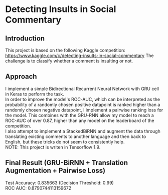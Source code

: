 # Detecting Insults in Social Commentary
## Introduction
This project is based on the following Kaggle competition:
https://www.kaggle.com/c/detecting-insults-in-social-commentary
The challenge is to classify whether a comment is insulting or not.
## Approach
I implement a simple Bidirectional Recurrent Neural Network with GRU cell in Keras to perform the task.
<br/>
In order to improve the model's ROC-AUC, which can be interpreted as the probability of a randomly chosen positive datapoint is ranked higher than a randomly chosen negative datapoint, I implement a pairwise ranking loss for the model. This combines with the GRU-RNN allow my model to reach a ROC-AUC of over 0.87, higher than any model on the leaderboard of the competition.
<br/>
I also attempt to implement a StackedBiRNN and augment the data through translating existing comments to another language and then back to English, but these tricks do not seem to consistently help.
<br/>
NOTE: This project is writen in Tensorflow 1.9.
## Final Result (GRU-BiRNN + Translation Augmentation + Pairwise Loss)
Test Accuracy: 0.835663 (Decision Threshold: 0.99)
<br/>
ROC AUC: 0.8790744113159672

